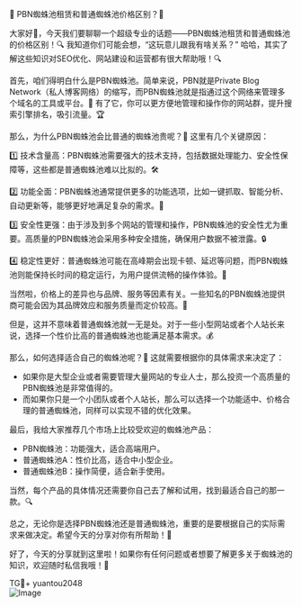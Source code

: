 🎉 PBN蜘蛛池租赁和普通蜘蛛池价格区别？🚀

大家好👋，今天我们要聊聊一个超级专业的话题——PBN蜘蛛池租赁和普通蜘蛛池的价格区别！🔍 我知道你们可能会想，“这玩意儿跟我有啥关系？” 哈哈，其实了解这些知识对SEO优化、网站建设和运营都有很大帮助哦！🔍

首先，咱们得明白什么是PBN蜘蛛池。简单来说，PBN就是Private Blog Network（私人博客网络）的缩写，而PBN蜘蛛池就是指通过这个网络来管理多个域名的工具或平台。🌈 有了它，你可以更方便地管理和操作你的网站群，提升搜索引擎排名，吸引流量。🏆

那么，为什么PBN蜘蛛池会比普通的蜘蛛池贵呢？🧐 这里有几个关键原因：

1️⃣ 技术含量高：PBN蜘蛛池需要强大的技术支持，包括数据处理能力、安全性保障等，这些都是普通蜘蛛池难以比拟的。🛠️

2️⃣ 功能全面：PBN蜘蛛池通常提供更多的功能选项，比如一键抓取、智能分析、自动更新等，能够更好地满足复杂的需求。🔧

3️⃣ 安全性更强：由于涉及到多个网站的管理和操作，PBN蜘蛛池的安全性尤为重要。高质量的PBN蜘蛛池会采用多种安全措施，确保用户数据不被泄露。🔒

4️⃣ 稳定性更好：普通蜘蛛池可能在高峰期会出现卡顿、延迟等问题，而PBN蜘蛛池则能保持长时间的稳定运行，为用户提供流畅的操作体验。🌟

当然啦，价格上的差异也与品牌、服务等因素有关。一些知名的PBN蜘蛛池提供商可能会因为其品牌效应和服务质量而定价较高。💼

但是，这并不意味着普通蜘蛛池就一无是处。对于一些小型网站或者个人站长来说，选择一个性价比高的普通蜘蛛池也能满足基本需求。💰

那么，如何选择适合自己的蜘蛛池呢？🤔 这就需要根据你的具体需求来决定了：

- 如果你是大型企业或者需要管理大量网站的专业人士，那么投资一个高质量的PBN蜘蛛池是非常值得的。
- 而如果你只是一个小团队或者个人站长，那么可以选择一个功能适中、价格合理的普通蜘蛛池，同样可以实现不错的优化效果。

最后，我给大家推荐几个市场上比较受欢迎的蜘蛛池产品：
- PBN蜘蛛池：功能强大，适合高端用户。
- 普通蜘蛛池A：性价比高，适合中小型企业。
- 普通蜘蛛池B：操作简便，适合新手使用。

当然，每个产品的具体情况还需要你自己去了解和试用，找到最适合自己的那一款。🔍

总之，无论你是选择PBN蜘蛛池还是普通蜘蛛池，重要的是要根据自己的实际需求来做决定。希望今天的分享对你有所帮助！🙌

好了，今天的分享就到这里啦！如果你有任何问题或者想要了解更多关于蜘蛛池的知识，欢迎随时私信我哦！💌

TG💪+ yuantou2048  
![Image](https://github.com/user-attachments/assets/42a5a4a5-fea9-4a1d-8aa0-73e57e430cca)